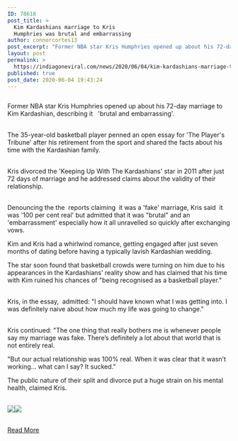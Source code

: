 ```yaml
---
ID: 78618
post_title: >
  Kim Kardashians marriage to Kris
  Humphries was brutal and embarrassing
author: connorcortes13
post_excerpt: "Former NBA star Kris Humphries opened up about his 72-day marriage to Kim Kardashian, describing it   'brutal and embarrassing'.The 35-year-old basketball player penned an open essay for 'The Player's Tribune' after his retirement from the sport and shared the facts about his time with the Kardashian family.Kris divorced the 'Keeping Up With The Kardashians' star&hellip;"
layout: post
permalink: >
  https://indiagoneviral.com/news/2020/06/04/kim-kardashians-marriage-to-kris-humphries-was-brutal-and-embarrassing/78618/connorcortes13/
published: true
post_date: 2020-06-04 19:43:24
---
```

<div>





<div><figure contenteditable="false"><img alt="" src="https://www.thenews.com.pk//assets/uploads/updates/2020-06-04/667825_5694681_km_updates.jpg"></img></figure></div><p class="">Former NBA star Kris Humphries opened up about his 72-day marriage to Kim Kardashian, describing it   'brutal and embarrassing'.<br></br></p><p class="">The 35-year-old basketball player penned an open essay for 'The Player's Tribune' after his retirement from the sport and shared the facts about his time with the Kardashian family.<br></br></p><p class="">Kris divorced the 'Keeping Up With The Kardashians' star in 2011 after just 72 days of marriage and he addressed claims about the validity of their relationship.<br></br></p><p>Denouncing the the  reports claiming  it was a 'fake' marriage, Kris said  it was '100 per cent real' but admitted that it was "brutal" and an 'embarrassment' especially how it all unravelled so quickly after exchanging vows.</p><p>Kim and Kris had a whirlwind romance, getting engaged after just seven months of dating before having a typically lavish Kardashian wedding.</p><p class="">The star soon found that basketball crowds were turning on him due to his appearances in the Kardashians' reality show and has claimed that his time with Kim ruined his chances of "being recognised as a basketball player."<br></br></p><p class="">Kris, in the essay,  admitted: "I should have known what I was getting into. I was definitely naive about how much my life was going to change."<br></br></p><p>Kris continued: "The one thing that really bothers me is whenever people say my marriage was fake. There’s definitely a lot about that world that is not entirely real.</p><p>"But our actual relationship was 100% real. When it was clear that it wasn’t working... what can I say? It sucked."</p><p class="">The public nature of their split and divorce put a huge strain on his mental health, claimed Kris.<br></br></p>

<p><a href="javascript:void(0)">
<img src="https://www.thenews.com.pk//assets/front/images/play-news.png"></img><img src="https://www.thenews.com.pk//assets/front/images/pause-news.png"></img></a>
</p>


</div><br/><a href="https://www.thenews.com.pk/latest/667825-kim-kardashians-marriage-to-kris-humphries-was-brutal-and-embarrassing" class="button purchase" rel="nofollow noopener noreferrer" target="_blank">Read More</a>